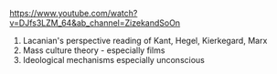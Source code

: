 https://www.youtube.com/watch?v=DJfs3LZM_64&ab_channel=ZizekandSoOn

1. Lacanian's perspective reading of Kant, Hegel, Kierkegard, Marx
2. Mass culture theory - especially films 
3. Ideological mechanisms especially unconscious 